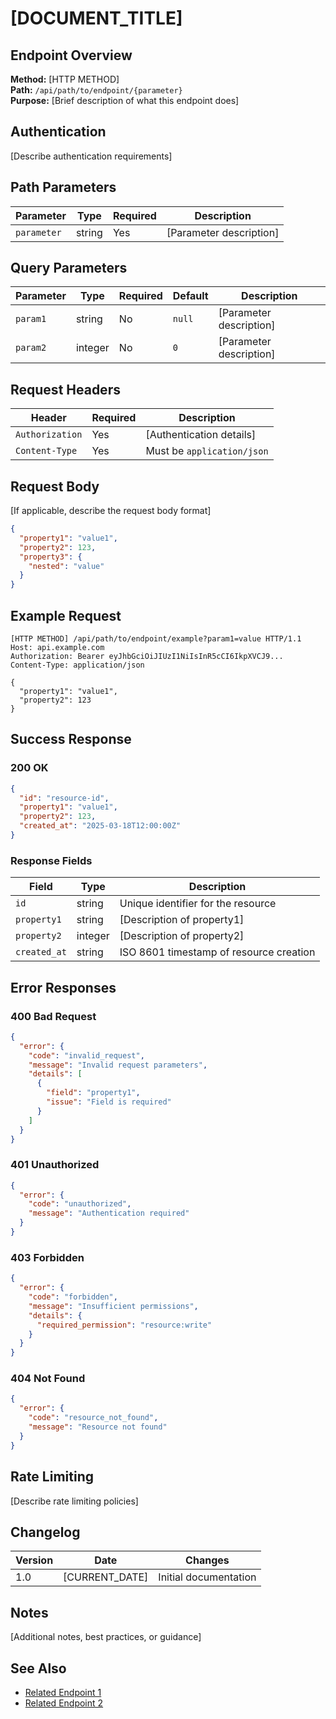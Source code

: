 <!--
@doc-meta {
  "id": "[DOCUMENT_ID]",
  "version": "1.0",
  "last_updated": "[CURRENT_DATE]",
  "update_frequency": "with-api-changes",
  "maintainer": "system",
  "status": "current",
  "category": "api"
}
-->

# [DOCUMENT_TITLE]

<!-- 
@llm-instructions
DOCUMENT PURPOSE: Document API endpoints for developer integration
PRIMARY AUDIENCE: Developers integrating with the API
MAINTENANCE PRIORITY: High (critical integration point)

MAINTENANCE GUIDELINES:
- All endpoint paths must match the implementation exactly
- Parameter names, types, and descriptions must be accurate
- All status codes and error responses must be documented
- Request and response examples must be up-to-date
- Authentication requirements must be clearly stated
- Rate limiting information must be accurate

CRITICAL CONSIDERATIONS:
- Security warnings must be preserved exactly as written
- Breaking changes must be clearly marked with version information
- Backward compatibility notes must be maintained
-->

<!-- @llm-related-docs
- docs/api/index.md: Update endpoint listing if this endpoint changes
- docs/user-guide/integration.md: Update user guidance if endpoint behavior changes
-->

## Endpoint Overview

<!-- @llm-reference-section
This section contains core reference information about the endpoint.
- HTTP method must match the implementation exactly
- Path parameters must be clearly marked with {braces}
- Purpose description should be concise but complete
-->

**Method:** [HTTP METHOD]  
**Path:** `/api/path/to/endpoint/{parameter}`  
**Purpose:** [Brief description of what this endpoint does]

## Authentication

<!-- @llm-security-section
This section defines security requirements.
- Authentication requirements must be accurate
- Permission requirements must be clearly stated
- Any special security considerations must be highlighted
-->

[Describe authentication requirements]

## Path Parameters

<!-- @llm-parameters-section
For each parameter:
- Name must match the implementation exactly
- Type must be accurate
- Required/optional status must be clear
- Description should explain purpose and constraints
- Include validation rules where applicable
-->

| Parameter | Type | Required | Description |
|-----------|------|----------|-------------|
| `parameter` | string | Yes | [Parameter description] |

## Query Parameters

| Parameter | Type | Required | Default | Description |
|-----------|------|----------|---------|-------------|
| `param1` | string | No | `null` | [Parameter description] |
| `param2` | integer | No | `0` | [Parameter description] |

## Request Headers

| Header | Required | Description |
|--------|----------|-------------|
| `Authorization` | Yes | [Authentication details] |
| `Content-Type` | Yes | Must be `application/json` |

## Request Body

[If applicable, describe the request body format]

```json
{
  "property1": "value1",
  "property2": 123,
  "property3": {
    "nested": "value"
  }
}
```

## Example Request

<!-- @llm-example-section
This section provides practical usage examples.
- Examples should be complete and valid
- Include all required parameters and headers
- Show proper formatting for the request
- Update examples when endpoint behavior changes
-->

```http
[HTTP METHOD] /api/path/to/endpoint/example?param1=value HTTP/1.1
Host: api.example.com
Authorization: Bearer eyJhbGciOiJIUzI1NiIsInR5cCI6IkpXVCJ9...
Content-Type: application/json

{
  "property1": "value1",
  "property2": 123
}
```

## Success Response

<!-- @llm-response-section
For each response type:
- Status code must be accurate
- Content structure must match actual response
- Include all possible fields in the example
- Field descriptions should be clear and complete
- Update when response structure changes
-->

### 200 OK

```json
{
  "id": "resource-id",
  "property1": "value1",
  "property2": 123,
  "created_at": "2025-03-18T12:00:00Z"
}
```

### Response Fields

| Field | Type | Description |
|-------|------|-------------|
| `id` | string | Unique identifier for the resource |
| `property1` | string | [Description of property1] |
| `property2` | integer | [Description of property2] |
| `created_at` | string | ISO 8601 timestamp of resource creation |

## Error Responses

<!-- @llm-error-section
For each error response:
- Status code must be accurate and appropriate
- Error messages must be helpful
- Include all possible error codes
- Update when error handling changes
-->

### 400 Bad Request

```json
{
  "error": {
    "code": "invalid_request",
    "message": "Invalid request parameters",
    "details": [
      {
        "field": "property1",
        "issue": "Field is required"
      }
    ]
  }
}
```

### 401 Unauthorized

```json
{
  "error": {
    "code": "unauthorized",
    "message": "Authentication required"
  }
}
```

### 403 Forbidden

```json
{
  "error": {
    "code": "forbidden",
    "message": "Insufficient permissions",
    "details": {
      "required_permission": "resource:write"
    }
  }
}
```

### 404 Not Found

```json
{
  "error": {
    "code": "resource_not_found",
    "message": "Resource not found"
  }
}
```

## Rate Limiting

<!-- @llm-operational-section
This section contains operational information.
- Rate limiting rules must be accurate
- Quotas must match current implementation
- Include retry strategies
- Update when operational policies change
-->

[Describe rate limiting policies]

## Changelog

<!-- @llm-update-section
This section tracks changes to the endpoint.
- All breaking changes must be clearly marked
- New features should be documented with version numbers
- Deprecation notices should include migration paths
- Keep in chronological order, newest first
-->

| Version | Date | Changes |
|---------|------|---------|
| 1.0 | [CURRENT_DATE] | Initial documentation |

## Notes

<!-- @llm-notes-section
This section contains additional information.
- Best practices for usage
- Common issues and workarounds
- Performance considerations
- Update when new information becomes available
-->

[Additional notes, best practices, or guidance]

## See Also

<!-- @llm-related-resources-section
This section contains related resources.
- Related endpoints should be linked
- Supporting documentation should be referenced
- Update when new related resources become available
-->

- [Related Endpoint 1](related-endpoint-1.md)
- [Related Endpoint 2](related-endpoint-2.md)
